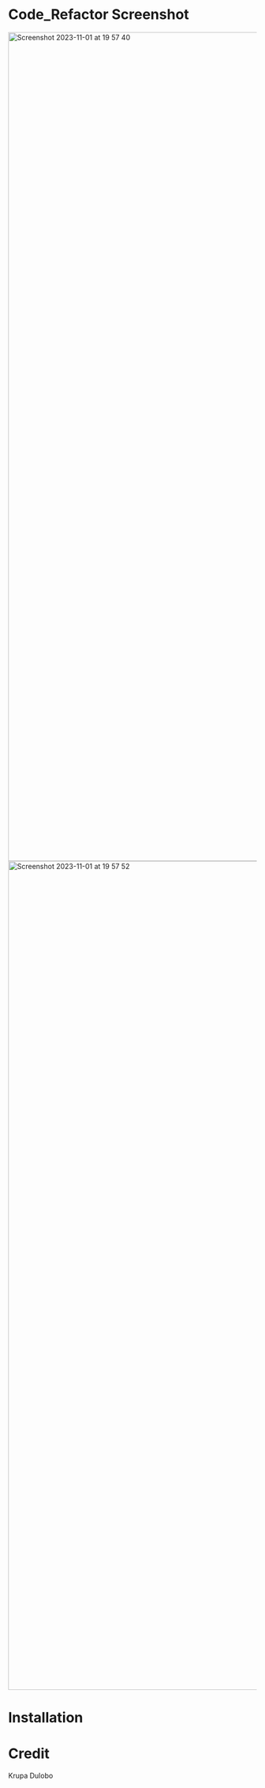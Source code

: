 # Code_Refactor Screenshot

<img width="1680" alt="Screenshot 2023-11-01 at 19 57 40" src="https://github.com/Thisaintkrupaa/Code_Refactor/assets/115632825/7c672453-f425-4e30-aece-2e6df502df40">

<img width="1680" alt="Screenshot 2023-11-01 at 19 57 52" src="https://github.com/Thisaintkrupaa/Code_Refactor/assets/115632825/6c58f2dc-4cd2-48a9-9279-7819f98ccc4d">



# Installation 







# Credit

Krupa Dulobo
